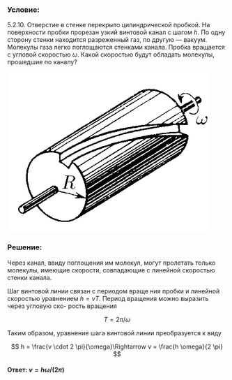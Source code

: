 ###  Условие:

$5.2.10.$ Отверстие в стенке перекрыто цилиндрической пробкой. На поверхности пробки прорезан узкий винтовой канал с шагом $h$. По одну сторону стенки находится разреженный газ, по другую — вакуум. Молекулы газа легко поглощаются стенками канала. Пробка вращается с угловой скоростью $\omega$. Какой скоростью будут обладать молекулы, прошедшие по каналу?

![К задаче $5.2.10$|464x366, 30%](../../img/5.2.10/5.2.10.png)

###  Решение:

Через канал, ввиду поглощения им молекул, могут пролетать только молекулы, имеющие скорости, совпадающие с линейной скоростью стенки канала.

Шаг винтовой линии связан с периодом враще ния пробки и линейной скоростью уравнением $h=vT$. Период вращения можно выразить через угловую ско- рость вращения

$$
Т=2\pi / \omega
$$

Таким образом, уравнение шага винтовой линии преобразуется к виду

$$
h = \frac{v \cdot 2 \pi}{\omega}\Rightarrow v = \frac{h \omega}{2 \pi}
$$

####  Ответ: $v = h\omega /(2\pi )$